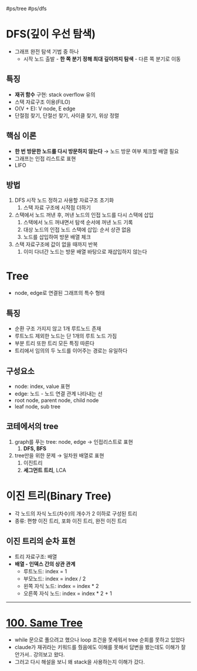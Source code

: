 #ps/tree #ps/dfs
# DFS(깊이 우선 탐색)
- 그래프 완전 탐색 기법 중 하나
	- 시작 노드 출발 - **한 쪽 분기 정해 최대 깊이까지 탐색** - 다른 쪽 분기로 이동
## 특징
- **재귀 함수** 구현: stack overflow 유의
- 스택 자료구조 이용(FILO)
- O(V + E): V node, E edge
- 단절점 찾기, 단절선 찾기, 사이클 찾기, 위상 정렬

## 핵심 이론
- **한 번 방문한 노드를 다시 방문하지 않는다** → 노드 방문 여부 체크할 배열 필요
- 그래프는 인접 리스트로 표현
- LIFO
## 방법
1. DFS 시작 노드 정하고 사용할 자료구조 초기화
	1. 스택 자료 구조에 시작점 더하기
2. 스택에서 노드 꺼낸 후, 꺼낸 노드의 인접 노드를 다시 스택에 삽입
	1. 스택에서 노드 꺼내면서 탐색 순서에 꺼낸 노드 기록
	2. 대상 노드의 인접 노드 스택에 삽입: 순서 상관 없음
	3. 노드를 삽입하여 방문 배열 체크
3. 스택 자료구조에 값이 없을 때까지 반복
	1. 이미 다녀간 노드는 방문 배열 바탕으로 재삽입하지 않는다

# Tree
- node, edge로 연결된 그래프의 특수 형태
## 특징 
- 순환 구조 가지지 않고 1개 루트노드 존재
- 루트노드 제외한 노드는 단 1개의 루트 노드 가짐
- 부분 트리 또한 트리 모든 특징 따른다
- 트리에서 임의의 두 노드를 이어주는 경로는 유일하다
## 구성요소
- node: index, value 표현
- edge: 노드 - 노드 연결 관계 나타내는 선
- root node, parent node, child node
- leaf node, sub tree
## 코테에서의 tree
1. graph를 푸는 tree: node, edge → 인접리스트로 표현
	1. **DFS, BFS**
2. tree만을 위한 문제 → 일차원 배열로 표현
	1. 이진트리
	2. **세그먼트 트리**, LCA

# 이진 트리(Binary Tree)
- 각 노드의 자식 노드(차수)의 개수가 2 이하로 구성된 트리
- 종류: 편향 이진 트리, 포화 이진 트리, 완전 이진 트리
## 이진 트리의 순차 표현
- 트리 자료구조: 배열
- **배열 - 인덱스 간의 상관 관계**
	- 루트노드: index = 1
	- 부모노드: index = index / 2
	- 왼쪽 자식 노드: index = index * 2
	- 오른쪽 자식 노드: index = index * 2 + 1

---
# [100. Same Tree](https://leetcode.com/problems/same-tree/)
- while 문으로 풀으려고 했으나 loop 조건을 못세워서 tree 순회를 못하고 있었다
- claude가 재귀라는 키워드를 줬음에도 이해를 못해서 답변을 봤는데도 이해가 잘 안가서.. 강의보고 왔다.
- 그러고 다시 해설을 보니 왜 stack을 사용하는지 이해가 갔다.